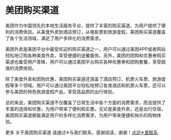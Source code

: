 # 美团购买渠道

美团作为中国领先的本地生活服务平台，提供了丰富的购买渠道，为用户提供了便利的消费体验。从美食外卖到酒店预订，从电影票到旅游度假，美团购买渠道覆盖了各个生活领域，满足了用户多样化的消费需求。

美团外卖是美团平台中最受欢迎的购买渠道之一，用户可以通过美团APP或者网站轻松地订购各种美食外卖，享受便捷的送餐服务。另外，美团的团购和优惠券购买渠道也备受用户青睐，用户可以通过美团平台购买各种优惠券和团购套餐，享受超值的消费体验。

除了美食外卖和团购优惠，美团购买渠道还涵盖了酒店预订、机票火车票、旅游度假等多个领域。用户可以通过美团平台轻松地预订各类酒店和机票火车票，还可以参与美团的特色旅游度假产品，享受高品质的出行体验。

总的来说，美团购买渠道不仅覆盖了日常生活中各个方面的消费需求，而且提供了丰富的选择和优惠，为用户带来了便利和实惠。无论是美食外卖，还是出行住宿，美团购买渠道都能满足用户的多样化消费需求，为用户带来便捷和快乐的购物体验。

更多 关于美团购买渠道 请通过✈与我们联系，感谢阅读，谢谢！[点这✈里联系](https://ads.k02.cc)